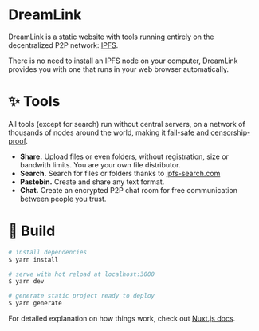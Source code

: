 # DreamLink

DreamLink is a static website with tools running entirely on the decentralized P2P network: [IPFS](https://ipfs.io).

There is no need to install an IPFS node on your computer, DreamLink provides you with one that runs in your web browser automatically. 

# ✨ Tools

All tools (except for search) run without central servers, on a network of thousands of nodes around the world, making it [fail-safe and censorship-proof](https://docs.ipfs.io/concepts/what-is-ipfs/#decentralization).

- **Share.** Upload files or even folders, without registration, size or bandwith limits. You are your own file distributor.
- **Search.** Search for files or folders thanks to [ipfs-search.com](https://ipfs-search.com)
- **Pastebin.** Create and share any text format.
- **Chat.** Create an encrypted P2P chat room for free communication between people you trust.

# 📖 Build

```bash
# install dependencies
$ yarn install

# serve with hot reload at localhost:3000
$ yarn dev
```

```bash
# generate static project ready to deploy
$ yarn generate
```

For detailed explanation on how things work, check out [Nuxt.js docs](https://nuxtjs.org).
